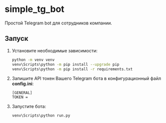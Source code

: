 # simple_tg_bot
Простой Telegram bot для сотрудников компании.

## Запуск

1. Установите необходимые зависимости:

   ```bash
   python -m venv venv
   venv\Scripts\python -m pip install --upgrade pip
   venv\Scripts\python -m pip install -r requirements.txt
   ```

2. Запишите API токен Вашего Telegram бота в конфигурационный файл **config.ini**:

   ```
   [GENERAL]
   TOKEN = 
   ```

3. Запустите бота:

   ```bash
   venv\Scripts\python run.py
   ```

   
